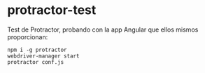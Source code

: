 # protractor-test
Test de Protractor, probando con la app Angular que ellos mismos proporcionan:
```
npm i -g protractor
webdriver-manager start
protractor conf.js
```
